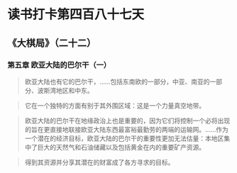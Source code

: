 # 读书打卡第四百八十七天
## 《大棋局》（二十二）
### 第五章 欧亚大陆的巴尔干（一）

> 欧亚大陆也有它的巴尔干，……包括东南欧的一部分，中亚、南亚的一部分、波斯湾地区和中东。

> 它在一个独特的方面有别于其外围区域：这是一个力量真空地带。

> 欧亚大陆的巴尔干在地缘政治上也是重要的，因为它们将控制一个必将出现的旨在更直接地联接欧亚大陆东西最富裕最勤劳的两端的运输网。……作为一个潜在的经济目标，欧亚大陆的巴尔干的重要性更加无法估量：本地区集中了巨大的天然气和石油储藏以及包括黄金在内的重要矿产资源。

> 得到其资源并分享其潜在的财富成了各方寻求的目标。